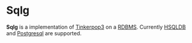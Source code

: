 Sqlg
====

**Sqlg** is a implementation of [Tinkerpop3](https://github.com/tinkerpop/tinkerpop3) on a [RDBMS](http://en.wikipedia.org/wiki/Relational_database_management_system).
Currently [HSQLDB](http://hsqldb.org/) and [Postgresql](http://www.postgresql.org/) are supported.

